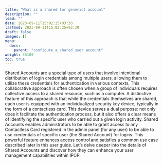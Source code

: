 ```yaml
---
title: "What is a shared (or generic) account"
description: ""
lead: ""
date: 2023-09-11T15:02:25+03:30
lastmod: 2023-09-11T15:02:25+03:30
draft: false
images: []
menu:
  docs:
    parent: "configure_a_shared_user_account"
weight: 35100
toc: true
---
```


Shared Accounts are a special type of users that involve intentional distribution of login credentials among multiple users, allowing them to utilize these credentials for authentication in various contexts. This collaborative approach is often chosen when a group of individuals requires collective access to a shared resource, such as a computer. A distinctive feature of this approach is that while the credentials themselves are shared, each user is equipped with an individualized security key device, typically in the form of a contactless card. This device serves a dual purpose: not only does it facilitate the authentication process, but it also offers a clear means of identifying the specific user who carried out a given login activity. Shared Accounts enables administrators to be able to grant access to any Contactless Card registered in the admin panel (for any user) to be able to use credentials of specific user (the Shared Account) for logins. This powerful feature enhances access control and satisfies a common use case described later in this user guide. Let’s delve deeper into the details of Shared Accounts and discover how they can enhance your user management capabilities within IPOP.
